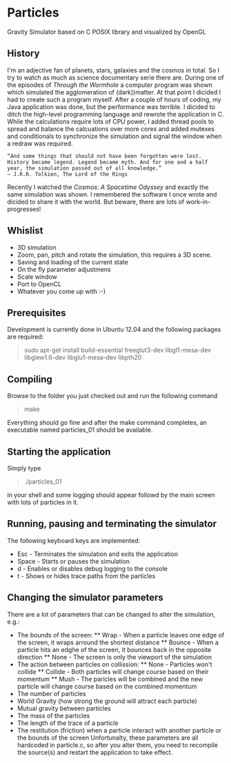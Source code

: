 Particles
============

Gravity Simulator based on C POSIX library and visualized by OpenGL

## History
I'm an adjective fan of planets, stars, galaxies and the cosmos in total. So I try to watch as much as science documentary serie there are.
During one of the episodes of *Through the Wormhole* a computer program was shown which simulated the agglomeration of (dark))matter. At that point I dicided I had to create such a program myself. 
After a couple of hours of coding, my Java application was done, but the performance was terrible. I dicided to ditch the high-level programming language and rewrote the application in C.
While the calculations require lots of CPU power, I added thread pools to spread and balance the calcuations over more cores and added mutexes and conditionals to synchronize the simulation and signal the window when a redraw was required.
```
“And some things that should not have been forgotten were lost. History became legend. Legend became myth. And for one and a half year, the simulation passed out of all knowledge.”
― J.R.R. Tolkien, The Lord of the Rings
```
Recently I watched the *Cosmos: A Spacetime Odyssey* and exactly the same simulation was shown. I remembered the software I once wrote and dicided to share it with the world. But beware, there are lots of work-in-progresses!

## Whislist
* 3D simulation
* Zoom, pan, pitch and rotate the simulation, this requires a 3D scene. 
* Saving and loading of the current state
* On the fly parameter adjustmens
* Scale window
* Port to OpenCL
* Whatever you come up with :-)

## Prerequisites 
Development is currently done in Ubuntu 12.04 and the following packages are required:
> sudo apt-get install build-essential freeglut3-dev libgl1-mesa-dev libglew1.6-dev libglu1-mesa-dev libpth20

## Compiling 
Browse to the folder you just checked out and run the following command
> make

Everything should go fine and after the make command completes, an executable named particles_01 should be available. 

## Starting the application
Simply type 
> ./particles_01

in your shell and some logging should appear followd by the main screen with lots of particles in it. 

## Running, pausing and terminating the simulator
The following keyboard keys are implemented:
* Esc - Terminates the simulation and exits the application
* Space - Starts or pauses the simulation
* d - Enables or disables debug logging to the console
* t - Shows or hides trace paths from the particles

## Changing the simulator parameters
There are a lot of parameters that can be changed to alter the simulation, e.g.:
* The bounds of the screen: 
** Wrap - When a particle leaves one edge of the screen, it wraps arround the shortest distance
** Bounce - When a particle hits an edghe of the screen, it bounces back in the opposite direction
** None - The screen is only the viewport of the simulation
* The action between particles on collission:
** None - Particles won't collide 
** Collide - Both particles will change course based on their momentum
** Mush - The paricles will be combined and the new particle will change course based on the combined momentum
* The number of particles 
* World Gravity (how strong the ground will attract each particle)
* Mutual gravity between particles 
* The mass of the particles 
* The length of the trace of a particle 
* The restitution (friction) when a particle interact with another particle or the bounds of the screen
Unfortunalty, these parameters are all hardcoded in particle.c, so after you alter them, you need to recompile the source(s) and restart the application to take effect. 

